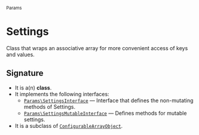 <small>Params</small>

Settings
========

Class that wraps an associative array for more convenient access of keys and values.

Signature
---------

- It is a(n) **class**.
- It implements the following interfaces:
    - [`Params\SettingsInterface`](../Params/SettingsInterface.md) &mdash; Interface that defines the non-mutating methods of Settings.
    - [`Params\SettingsMutableInterface`](../Params/SettingsMutableInterface.md) &mdash; Defines methods for mutable settings.
- It is a subclass of [`ConfigurableArrayObject`](../Params/ConfigurableArrayObject.md).
